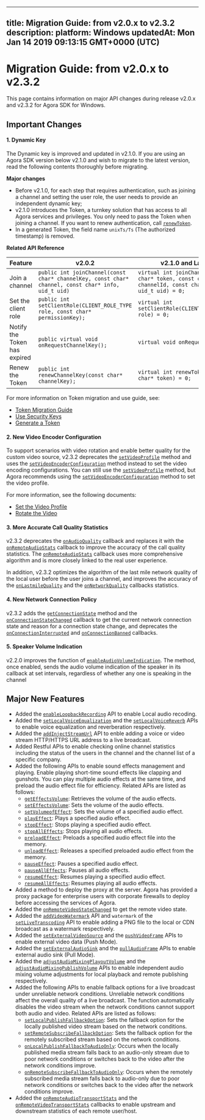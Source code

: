 
---
title: Migration Guide: from v2.0.x to v2.3.2
description: 
platform: Windows
updatedAt: Mon Jan 14 2019 09:13:15 GMT+0000 (UTC)
---
# Migration Guide: from v2.0.x to v2.3.2
This page contains information on major API changes during release v2.0.x and v2.3.2 for Agora SDK for Windows.

## Important Changes

#### 1. Dynamic Key

The Dynamic key is improved and updated in v2.1.0. If you are using an Agora SDK version below v2.1.0 and wish to migrate to the latest version, read the following contents thoroughly before migrating.

**Major changes**

- Before v2.1.0, for each step that requires authentication, such as joining a channel and setting the user role, the user needs to provide an independent dynamic key;
- v2.1.0 introduces the Token, a turnkey solution that has access to all Agora services and privileges. You only need to pass the Token when joining a channel. If you want to renew authentication, call [`renewToken`](https://docs.agora.io/en/Interactive%20Broadcast/API%20Reference/cpp/classagora_1_1rtc_1_1_i_rtc_engine.html#a8f25b5ff97e2a070a69102e379295739).
- In a generated Token, the field name `unixTs/Ts` (The authorized timestamp) is removed.

**Related API Reference**

| Feature                      | v2.0.2                                                       | v2.1.0 and Later                                             |
| ---------------------------- | ------------------------------------------------------------ | ------------------------------------------------------------ |
| Join a channel               | `public int joinChannel(const char* channelKey, const char* channel, const char* info, uid_t uid)` | `virtual int joinChannel(const char* token, const char* channelId, const char* info, uid_t uid) = 0;` |
| Set the client role          | `public int setClientRole(CLIENT_ROLE_TYPE role, const char* permissionKey);` | `virtual int setClientRole(CLIENT_ROLE_TYPE role) = 0;`      |
| Notify the Token has expired | `public virtual void onRequestChannelKey();`                 | `virtual void onRequestToken();`                             |
| Renew the Token              | `public int renewChannelKey(const char* channelKey);`        | `virtual int renewToken(const char* token) = 0;`             |

For more information on Token migration and use guide, see:

- [Token Migration Guide](https://docs.agora.io/en/Agora%20Platform/token_migration)
- [Use Security Keys](../../en/Interactive%20Broadcast/token.md)
- [Generate a Token](../../en/Interactive%20Broadcast/token_server.md)

#### 2. New Video Encoder Configuration

To support scenarios with video rotation and enable better quality for the custom video source, v2.3.2 deprecates the [`setVideoProfile`](https://docs.agora.io/en/Interactive%20Broadcast/API%20Reference/cpp/classagora_1_1rtc_1_1_i_rtc_engine.html#ac8b16d2a4e67bd75231a76e06d2d85eb) method and uses the [`setVideoEncoderConfiguration`](https://docs.agora.io/en/Interactive%20Broadcast/API%20Reference/cpp/classagora_1_1rtc_1_1_i_rtc_engine.html#a9bcbdcee0b5c52f96b32baec1922cf2e) method instead to set the video encoding configurations. You can still use the [`setVideoProfile`](https://docs.agora.io/en/Interactive%20Broadcast/API%20Reference/cpp/classagora_1_1rtc_1_1_i_rtc_engine.html#ac8b16d2a4e67bd75231a76e06d2d85eb) method, but Agora recommends using the [`setVideoEncoderConfiguration`](https://docs.agora.io/en/Interactive%20Broadcast/API%20Reference/cpp/classagora_1_1rtc_1_1_i_rtc_engine.html#a9bcbdcee0b5c52f96b32baec1922cf2e) method to set the video profile. 

For more information, see the following documents:

- [Set the Video Profile](https://docs.agora.io/en/Video/videoProfile_web?platform=Web)
- [Rotate the Video](https://docs.agora.io/en/Interactive%20Broadcast/rotation_guide_android?platform=Windows)

#### 3. More Accurate Call Quality Statistics

v2.3.2 deprecates the [`onAudioQuality`](https://docs.agora.io/en/Interactive%20Broadcast/API%20Reference/cpp/classagora_1_1rtc_1_1_i_rtc_engine_event_handler.html#a36ad42975f3545382de07875016fb7fa) callback and replaces it with the [`onRemoteAudioStats`](https://docs.agora.io/en/Interactive%20Broadcast/API%20Reference/cpp/classagora_1_1rtc_1_1_i_rtc_engine_event_handler.html#af8a59626a9265264fb4638e048091d3a) callback to improve the accuracy of the call quality statistics. The [`onRemoteAudioStats`](https://docs.agora.io/en/Interactive%20Broadcast/API%20Reference/cpp/classagora_1_1rtc_1_1_i_rtc_engine_event_handler.html#af8a59626a9265264fb4638e048091d3a) callback uses more comprehensive algorithm and is more closely linked to the real user experience. 

In addition, v2.3.2 optimizes the algorithm of the last mile network quality of the local user before the user joins a channel, and improves the accuracy of the [`onLastmileQuality`](https://docs.agora.io/en/Interactive%20Broadcast/API%20Reference/cpp/classagora_1_1rtc_1_1_i_rtc_engine_event_handler.html#ac7e14d1a26eb35ef236a0662d28d2b33) and the [`onNetworkQuality`](https://docs.agora.io/en/Interactive%20Broadcast/API%20Reference/cpp/classagora_1_1rtc_1_1_i_rtc_engine_event_handler.html#a80003ae8cce02039f3aa0e8ffad7deed) callbacks statistics.

#### 4. New Network Connection Policy

v2.3.2 adds the  [`getConnectionState`](https://docs.agora.io/en/Interactive%20Broadcast/API%20Reference/cpp/classagora_1_1rtc_1_1_i_rtc_engine.html#a512b149d4dc249c04f9e30bd31767362) method and the  [`onConnectionStateChanged`](https://docs.agora.io/en/Interactive%20Broadcast/API%20Reference/cpp/classagora_1_1rtc_1_1_i_rtc_engine_event_handler.html#af409b2e721d345a65a2c600cea2f5eb4) callback to get the current network connection state and reason for a connection state change, and deprecates the [`onConnectionInterrupted`](https://docs.agora.io/en/Interactive%20Broadcast/API%20Reference/cpp/classagora_1_1rtc_1_1_i_rtc_engine_event_handler.html#a9927b5cd2a67c1f48f17b5ed2303f483) and [`onConnectionBanned`](https://docs.agora.io/en/Interactive%20Broadcast/API%20Reference/cpp/classagora_1_1rtc_1_1_i_rtc_engine_event_handler.html#a38e9d403ae4732dff71110b454149404) callbacks.

#### 5. Speaker Volume Indication

v2.2.0 improves the function of [`enableAudioVolumeIndication`](https://docs.agora.io/en/Interactive%20Broadcast/API%20Reference/cpp/classagora_1_1rtc_1_1_rtc_engine_parameters.html#a59ae67333fbc61a7002a46c809e2ec4f). The method, once enabled, sends the audio volume indication of the speaker in its callback at set intervals, regardless of whether any one is speaking in the channel

## Major New Features

- Added the  [`enableLoopbackRecording`](https://docs.agora.io/en/Interactive%20Broadcast/API%20Reference/cpp/classagora_1_1rtc_1_1_rtc_engine_parameters.html#a065f485fd23b8c24a593680a47d754aa) API to enable Local audio recoding.
- Added the  [`setLocalVoiceEqualization`](https://docs.agora.io/en/Interactive%20Broadcast/API%20Reference/cpp/classagora_1_1rtc_1_1_rtc_engine_parameters.html#a3de79ba906e6b254b997eda4d395d052) and the  [`setLocalVoiceReverb`](https://docs.agora.io/en/Interactive%20Broadcast/API%20Reference/cpp/classagora_1_1rtc_1_1_rtc_engine_parameters.html#aa00e903b1cc6f2752373afbe556ef456) APIs to enable voice equalization and reverberation respectively.
- Added the [`addInjectStreamUrl`](https://docs.agora.io/en/Interactive%20Broadcast/API%20Reference/cpp/classagora_1_1rtc_1_1_i_rtc_engine.html#a42247db589b55d3cfa98d8e1be06d8e6) API to enble adding a voice or video stream HTTP/HTTPS URL address to a live broadcast.
- Added Restful APIs to enable checking online channel statistics including the status of the users in the channel and the channel list of a specific company.
- Added the following APIs to enable sound effects management and playing. Enable playing short-time sound effects like clapping and gunshots. You can play multiple audio effects at the same time, and preload the audio effect file for efficiency. Related APIs are listed as follows:
  - [`getEffectsVolume`](https://docs.agora.io/en/Interactive%20Broadcast/API%20Reference/cpp/classagora_1_1rtc_1_1_rtc_engine_parameters.html#aab2353ccbd0e09b224448c72fd381d19): Retrieves the volume of the audio effects.
  - [`setEffectsVolume`](https://docs.agora.io/en/Interactive%20Broadcast/API%20Reference/cpp/classagora_1_1rtc_1_1_rtc_engine_parameters.html#aa3041ef19bfe10ffc5a1130cda91ab7b): Sets the volume of the audio effects.
  - [`setVolumeofEffect`](https://docs.agora.io/en/Interactive%20Broadcast/API%20Reference/cpp/classagora_1_1rtc_1_1_rtc_engine_parameters.html#a71fac1633ea84c892879781bee56d001): Sets the volume of a specified audio effect.
  - [`playEffect`](https://docs.agora.io/en/Interactive%20Broadcast/API%20Reference/cpp/classagora_1_1rtc_1_1_rtc_engine_parameters.html#a26307c09cbbaecee3bd662294a935821): Plays a specified audio effect.
  - [`stopEffect`](https://docs.agora.io/en/Interactive%20Broadcast/API%20Reference/cpp/classagora_1_1rtc_1_1_rtc_engine_parameters.html#ab0520529fe0ca4eb56d75ff4468e4a03): Stops playing a specified audio effect.
  - [`stopAllEffects`](https://docs.agora.io/en/Interactive%20Broadcast/API%20Reference/cpp/classagora_1_1rtc_1_1_rtc_engine_parameters.html#a7f742bd2262899a90f4a36205995419e): Stops playing all audio effects.
  - [`preloadEffect`](https://docs.agora.io/en/Interactive%20Broadcast/API%20Reference/cpp/classagora_1_1rtc_1_1_rtc_engine_parameters.html#a61e4eac3b78f2774ef1b22d69bd4e166): Preloads a specified audio effect file into the memory.
  - [`unloadEffect`](https://docs.agora.io/en/Interactive%20Broadcast/API%20Reference/cpp/classagora_1_1rtc_1_1_rtc_engine_parameters.html#afd2cc4d59101cef1b5dc9296e604d047): Releases a specified preloaded audio effect from the memory.
  - [`pauseEffect`](https://docs.agora.io/en/Interactive%20Broadcast/API%20Reference/cpp/classagora_1_1rtc_1_1_rtc_engine_parameters.html#a75fc09bdd0bd8b2bfe9c47770eb1e928): Pauses a specified audio effect.
  - [`pauseAllEffects`](https://docs.agora.io/en/Interactive%20Broadcast/API%20Reference/cpp/classagora_1_1rtc_1_1_rtc_engine_parameters.html#a98ff58bdd2b8683bd27a1f75694641dc): Pauses all audio effects.
  - [`resumeEffect`](https://docs.agora.io/en/Interactive%20Broadcast/API%20Reference/cpp/classagora_1_1rtc_1_1_rtc_engine_parameters.html#adae083a10afd4b316a2071ba8d01ff80): Resumes playing a specified audio effect.
  - [`resumeAllEffects`](https://docs.agora.io/en/Interactive%20Broadcast/API%20Reference/cpp/classagora_1_1rtc_1_1_rtc_engine_parameters.html#a66dd1578478dd3ca163768d1314cd50a): Resumes playing all audio effects.   
- Added a method to deploy the proxy at the server. Agora has provided a proxy package for enterprise users with corporate firewalls to deploy before accessing the services of Agora.
- Added the [`onRemoteVideoStateChanged`](https://docs.agora.io/en/Interactive%20Broadcast/API%20Reference/cpp/classagora_1_1rtc_1_1_i_rtc_engine_event_handler.html#aac7b62b1307be124423008e45eb02f80) to get the remote video state.
- Added the [`addVideoWatermark`](https://docs.agora.io/en/Interactive%20Broadcast/API%20Reference/cpp/classagora_1_1rtc_1_1_i_rtc_engine.html#a7db71d3de47227f7419202fde0875058) API and `watermark` of the [`setLiveTranscoding`](https://docs.agora.io/en/Interactive%20Broadcast/API%20Reference/cpp/classagora_1_1rtc_1_1_i_rtc_engine.html#a0601e4671357dc1ec942cccc5a6a1dde)  API to enable adding a PNG file to the local or CDN broadcast as a watermark respectively.
- Added the [`setExternalVideoSource`](https://docs.agora.io/en/Interactive%20Broadcast/API%20Reference/cpp/classagora_1_1media_1_1_i_media_engine.html#a6716908edc14317f2f6f14ee4b1c01b7) and the [`pushVideoFrame`](https://docs.agora.io/en/Interactive%20Broadcast/API%20Reference/cpp/classagora_1_1media_1_1_i_media_engine.html#ae064aedfdb6ac63a981ca77a6b315985) APIs to enable external video data (Push Mode).
- Added the [`setExternalAudioSink`](https://docs.agora.io/en/Interactive%20Broadcast/API%20Reference/cpp/classagora_1_1rtc_1_1_rtc_engine_parameters.html#a08450bffffc578290d4a1317f2938638) and the [`pullAudioFrame`](https://docs.agora.io/en/Interactive%20Broadcast/API%20Reference/cpp/classagora_1_1media_1_1_i_media_engine.html#aaf43fc265eb4707bb59f1bf0cbe01940) APIs to enable external audio sink (Pull Mode).
- Added the [`adjustAudioMixingPlayoutVolume`](https://docs.agora.io/en/Interactive%20Broadcast/API%20Reference/cpp/classagora_1_1rtc_1_1_rtc_engine_parameters.html#a99ab2878e0c4fbf1be6970a2c545d085) and the  [`adjustAudioMixingPublishVolume`](https://docs.agora.io/en/Interactive%20Broadcast/API%20Reference/cpp/classagora_1_1rtc_1_1_rtc_engine_parameters.html#a8f8d2af4b4c7988934e152e3b281d734) APIs to enable independent audio mixing volume adjustments for local playback and remote publishing respectively.
- Added the following APIs to enable fallback options for a live broadcast under unreliable network conditions. Unreliable network conditions affect the overall quality of a live broadcast. The function automatically disables the video stream when the network conditions cannot support both audio and video. Related APIs are listed as follows:
  - [`setLocalPublishFallbackOption`](https://docs.agora.io/en/Interactive%20Broadcast/API%20Reference/cpp/classagora_1_1rtc_1_1_rtc_engine_parameters.html#a0402734b50749081b20db3826f6f00ec): Sets the fallback option for the locally published video stream based on the network conditions.
  - [`setRemoteSubscribeFallbackOption`](https://docs.agora.io/en/Interactive%20Broadcast/API%20Reference/cpp/classagora_1_1rtc_1_1_rtc_engine_parameters.html#a50e727c34b662de64c03b0479a7fe8e7): Sets the fallback option for the remotely subscribed stream based on the network conditions.
  - [`onLocalPublishFallbackToAudioOnly`](https://docs.agora.io/en/Interactive%20Broadcast/API%20Reference/cpp/classagora_1_1rtc_1_1_i_rtc_engine_event_handler.html#ace4279c4d87c23a1fecc3eb8e862a513): Occurs when the locally published media stream falls back to an audio-only stream due to poor network conditions or switches back to the video after the network conditions improve.
  - [`onRemoteSubscribeFallbackToAudioOnly`](https://docs.agora.io/en/Interactive%20Broadcast/API%20Reference/cpp/classagora_1_1rtc_1_1_i_rtc_engine_event_handler.html#a7ee343146ad6e3f120bd04a7a6fdda74): Occurs when the remotely subscribed media stream falls back to audio-only due to poor network conditions or switches back to the video after the network conditions improve.
- Added the  [`onRemoteAudioTransportStats`](https://docs.agora.io/en/Interactive%20Broadcast/API%20Reference/cpp/classagora_1_1rtc_1_1_i_rtc_engine_event_handler.html#ad79bcd56075fa9c9f907bb4a7462352d) and the  [`onRemoteVideoTransportStats`](https://docs.agora.io/en/Interactive%20Broadcast/API%20Reference/cpp/classagora_1_1rtc_1_1_i_rtc_engine_event_handler.html#a3b8fd883a31d4a504ac3cbd50b1c5d0f) callbacks to enable upstream and downstream statistics of each remote user/host.


